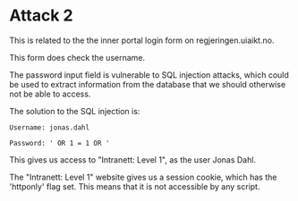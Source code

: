# Attack 2 


This is related to the the inner portal login form on regjeringen.uiaikt.no. 

This form does check the username.

The password input field is vulnerable to SQL injection attacks, which could be used to extract information from the database that we should otherwise not be able to access.



The solution to the SQL injection is:

```
Username: jonas.dahl

Password: ' OR 1 = 1 OR '
```

This gives us access to "Intranett: Level 1", as the user Jonas Dahl.

The "Intranett: Level 1" website gives us a session cookie, which has the 'httponly' flag set. This means that it is not accessible by any script. 
